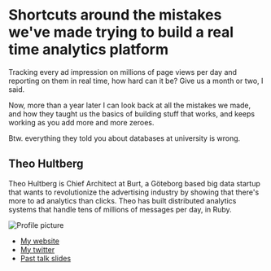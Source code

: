 # Shortcuts around the mistakes we've made trying to build a real time analytics platform

Tracking every ad impression on millions of page views per day and reporting on them in real time, how hard can it be? Give us a month or two, I said.

Now, more than a year later I can look back at all the mistakes we made, and how they taught us the basics of building stuff that works, and keeps working as you add more and more zeroes.

Btw. everything they told you about databases at university is wrong.


## Theo Hultberg

Theo Hultberg is Chief Architect at Burt, a Göteborg based big data startup that wants to revolutionize the advertising industry by showing that there's more to ad analytics than clicks. Theo has built distributed analytics systems that handle tens of millions of messages per day, in Ruby.

![Profile picture](https://github.com/iconara/call-for-proposals/raw/theo_hultberg-shortcuts_around_the_mistakes_Ive_made_building_a_realtime_ad_analytics_platform/theo_hultberg-shortcuts_around_the_mistakes_Ive_made_building_a_realtime_ad_analytics_platform/profile_picture.png)

- [My website](http://architecturalatrocities.com)
- [My twitter](https://twitter.com/#!/iconara)
- [Past talk slides](http://scribd.com/iconara)


